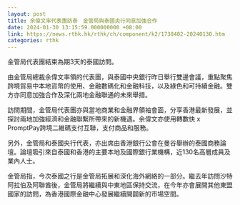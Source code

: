 ```yaml
---
layout: post
title: 余偉文率代表團訪泰　金管局與泰國央行同意加強合作
date: 2024-01-30 13:15:59.000000000 +08:00
link: https://news.rthk.hk/rthk/ch/component/k2/1738402-20240130.htm
categories: rthk
---
```


金管局代表團結束為期3天的泰國訪問。

由金管局總裁余偉文率領的代表團，與泰國中央銀行昨日舉行雙邊會議，重點聚焦跨境貿易中本地貨幣的使用、金融數碼化和金融科技，以及綠色和可持續金融。雙方亦同意加強合作及深化兩地金融聯通的未來舉措。

訪問期間，金管局代表團亦與當地商業和金融界領袖會面，分享香港最新發展，並探討兩地加強經濟和金融聯繫所帶來的新機遇。余偉文亦使用轉數快 x PromptPay跨境二維碼支付互聯，支付商品和服務。

另外，金管局和泰國央行代表，亦出席由香港銀行公會在曼谷舉辦的泰國商務論壇。論壇吸引來自泰國和香港的主要本地及國際銀行業機構，近130名高層成員及業內人士。

金管局指，今次泰國之行是金管局拓展和深化海外網絡的一部分。繼去年訪問沙特阿拉伯及阿聯酋後，金管局將繼續與中東地區保持交流，在今年亦會展開其他東盟國家的訪問，為香港國際金融中心發展繼續開闢新的市場空間。
